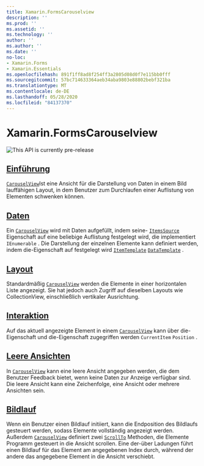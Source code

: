 ```yaml
---
title: Xamarin.FormsCarouselview
description: ''
ms.prod: ''
ms.assetid: ''
ms.technology: ''
author: ''
ms.author: ''
ms.date: ''
no-loc:
- Xamarin.Forms
- Xamarin.Essentials
ms.openlocfilehash: 891f1ff8ad8f254ff3a2805d08d0f7e115bb0fff
ms.sourcegitcommit: 57bc714633364aeb34aba9803e88802bebf321ba
ms.translationtype: MT
ms.contentlocale: de-DE
ms.lasthandoff: 05/28/2020
ms.locfileid: "84137370"
---
```

# <a name="xamarinforms-carouselview"></a>Xamarin.FormsCarouselview

![](~/media/shared/preview.png "This API is currently pre-release")

## <a name="introduction"></a>[Einführung](introduction.md)

[`CarouselView`](xref:Xamarin.Forms.CarouselView)Ist eine Ansicht für die Darstellung von Daten in einem Bild lauffähigen Layout, in dem Benutzer zum Durchlaufen einer Auflistung von Elementen schwenken können.

## <a name="data"></a>[Daten](populate-data.md)

Ein [`CarouselView`](xref:Xamarin.Forms.CarouselView) wird mit Daten aufgefüllt, indem seine- [`ItemsSource`](xref:Xamarin.Forms.ItemsView.ItemsSource) Eigenschaft auf eine beliebige Auflistung festgelegt wird, die implementiert `IEnumerable` . Die Darstellung der einzelnen Elemente kann definiert werden, indem die-Eigenschaft auf festgelegt wird [`ItemTemplate`](xref:Xamarin.Forms.ItemsView.ItemTemplate) [`DataTemplate`](xref:Xamarin.Forms.DataTemplate) .

## <a name="layout"></a>[Layout](layout.md)

Standardmäßig [`CarouselView`](xref:Xamarin.Forms.CarouselView) werden die Elemente in einer horizontalen Liste angezeigt. Sie hat jedoch auch Zugriff auf dieselben Layouts wie CollectionView, einschließlich vertikaler Ausrichtung.

## <a name="interaction"></a>[Interaktion](interaction.md)

Auf das aktuell angezeigte Element in einem [`CarouselView`](xref:Xamarin.Forms.CarouselView) kann über die-Eigenschaft und die-Eigenschaft zugegriffen werden `CurrentItem` `Position` .

## <a name="empty-views"></a>[Leere Ansichten](emptyview.md)

In [`CarouselView`](xref:Xamarin.Forms.CarouselView) kann eine leere Ansicht angegeben werden, die dem Benutzer Feedback bietet, wenn keine Daten zur Anzeige verfügbar sind. Die leere Ansicht kann eine Zeichenfolge, eine Ansicht oder mehrere Ansichten sein.

## <a name="scrolling"></a>[Bildlauf](scrolling.md)

Wenn ein Benutzer einen Bildlauf initiiert, kann die Endposition des Bildlaufs gesteuert werden, sodass Elemente vollständig angezeigt werden. Außerdem [`CarouselView`](xref:Xamarin.Forms.CarouselView) definiert zwei [`ScrollTo`](xref:Xamarin.Forms.ItemsView.ScrollTo*) Methoden, die Elemente Programm gesteuert in die Ansicht scrollen. Eine der-über Ladungen führt einen Bildlauf für das Element am angegebenen Index durch, während der andere das angegebene Element in die Ansicht verschiebt.
